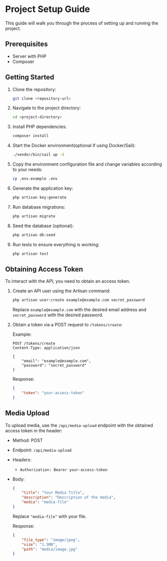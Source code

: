 # Project Setup Guide

This guide will walk you through the process of setting up and running the project.

## Prerequisites

- Server with PHP
- Composer

## Getting Started

1. Clone the repository:

    ```bash
    git clone <repository-url>
    ```

2. Navigate to the project directory:

    ```bash
    cd <project-directory>
    ```

3. Install PHP dependencies:

    ```bash
    composer install
    ```

4. Start the Docker environment(optional if using Docker/Sail):

    ```bash
    ./vendor/bin/sail up -d
    ```


5. Copy the environment configuration file and change variables according to your needs:

    ```bash
    cp .env.example .env
    ```

6. Generate the application key:

    ```bash
    php artisan key:generate
    ```

7. Run database migrations:

    ```bash
    php artisan migrate
    ```

8. Seed the database (optional):

    ```bash
    php artisan db:seed
    ```

9. Run tests to ensure everything is working:

    ```bash
    php artisan test
    ```

## Obtaining Access Token

To interact with the API, you need to obtain an access token.

1. Create an API user using the Artisan command:

    ```bash
    php artisan user:create example@example.com secret_password
    ```

    Replace `example@example.com` with the desired email address and `secret_password` with the desired password.

2. Obtain a token via a POST request to `/tokens/create`:

    Example:

    ```http
    POST /tokens/create
    Content-Type: application/json

    {
        "email": "example@example.com",
        "password": "secret_password"
    }
    ```

    Response:

    ```json
    {
        "token": "your-access-token"
    }
    ```

## Media Upload

To upload media, use the `/api/media-upload` endpoint with the obtained access token in the header:

- Method: POST
- Endpoint: `/api/media-upload`
- Headers:
    - `Authorization: Bearer your-access-token`
- Body:
    ```json
    {
        "title": "Your Media Title",
        "description": "Description of the media",
        "media": "media-file"
    }
    ```

    Replace `"media-file"` with your file.

    Response:

    ```json
    {
        "file_type": "image/jpeg",
        "size": "1.5MB",
        "path": "media/image.jpg"
    }
    ```